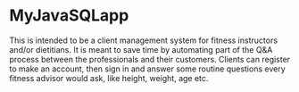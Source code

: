 # MyJavaSQLapp

This is intended to be a client management system for fitness instructors and/or dietitians. It is meant to save time by automating part of the Q&A process 
between the professionals and their customers. Clients can register to make an account, then sign in and answer some routine questions every fitness advisor would ask,
like height, weight, age etc. 
